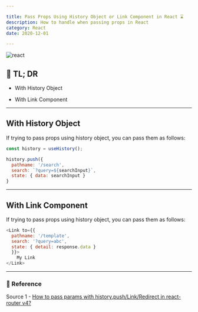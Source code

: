 ```yaml
---

title: Pass Props Using History Object or Link Component in React ⌛
description: How to handle when passing props in React
category: React
date: 2020-12-01

---
```


![react](react.png)

## 🤦 TL; DR

- With History Object
  
  
- With Link Component

---

## With History Object

If trying to pass props using history object, you can pass them as follows:

```js
const history = useHistory();

history.push({
  pathname: '/search',
  search: `?query=${searchInput}`,
  state: { data: searchInput }
}
```

---

## With Link Component

If trying to pass props using history object, you can pass them as follows:

```js
<Link to={{
  pathname: '/template',
  search: '?query=abc',
  state: { detail: response.data }
  }}>
	My Link 
</Link>
```

---

### 🔗 Reference

Source 1 - [How to pass params with history.push/Link/Redirect in react-router v4?](https://stackoverflow.com/questions/44121069/how-to-pass-params-with-history-push-link-redirect-in-react-router-v4)

